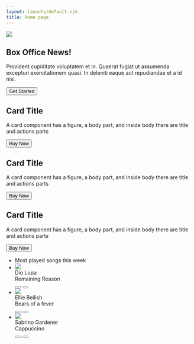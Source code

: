 ```yaml
---
layout: layouts/default.njk
title: Home page
---
```


<section class="hero rounded-box container mx-auto bg-base-100 my-10 py-10">
  <div class="hero-content flex-col lg:flex-row">
    <img
      src="https://img.daisyui.com/images/stock/photo-1635805737707-575885ab0820.webp"
      class="max-w-sm rounded-lg shadow-2xl"
    />
    <div class="prose">
      <h1 class="text-5xl font-bold">Box Office News!</h1>
      <p>
        Provident cupiditate voluptatem et in. Quaerat fugiat ut assumenda excepturi exercitationem
        quasi. In deleniti eaque aut repudiandae et a id nisi.
      </p>
      <button class="btn btn-primary">Get Started</button>
    </div>
  </div>
</section>

<section class="container mx-auto grid grid-cols sm:grid-cols-2 md:grid-cols-3 gap-5 my-10">
  <div class="card card-border bg-base-100">
    <div class="card-body">
      <h2 class="card-title">Card Title</h2>
      <p>A card component has a figure, a body part, and inside body there are title and actions parts</p>
      <div class="card-actions justify-end">
        <button class="btn btn-primary">Buy Now</button>
      </div>
    </div>
  </div>
  <div class="card card-border bg-base-100">
    <div class="card-body">
      <h2 class="card-title">Card Title</h2>
      <p>A card component has a figure, a body part, and inside body there are title and actions parts</p>
      <div class="card-actions justify-end">
        <button class="btn btn-primary">Buy Now</button>
      </div>
    </div>
  </div>
  <div class="card card-border bg-base-100">
    <div class="card-body">
      <h2 class="card-title">Card Title</h2>
      <p>A card component has a figure, a body part, and inside body there are title and actions parts</p>
      <div class="card-actions justify-end">
        <button class="btn btn-primary">Buy Now</button>
      </div>
    </div>
  </div>
</section>
<section class="container mx-auto my-10">
  <ul class="list bg-base-100 rounded-box shadow-md">
    <li class="p-4 pb-2 text-xs opacity-60 tracking-wide">Most played songs this week</li>
    <li class="list-row">
      <div><img class="size-10 rounded-box" src="https://img.daisyui.com/images/profile/demo/1@94.webp"/></div>
      <div>
        <div>Dio Lupa</div>
        <div class="text-xs uppercase font-semibold opacity-60">Remaining Reason</div>
      </div>
      <button class="btn btn-square btn-ghost">
        <svg class="size-[1.2em]" xmlns="http://www.w3.org/2000/svg" viewBox="0 0 24 24"><g stroke-linejoin="round" stroke-linecap="round" stroke-width="2" fill="none" stroke="currentColor"><path d="M6 3L20 12 6 21 6 3z"></path></g></svg>
      </button>
      <button class="btn btn-square btn-ghost">
        <svg class="size-[1.2em]" xmlns="http://www.w3.org/2000/svg" viewBox="0 0 24 24"><g stroke-linejoin="round" stroke-linecap="round" stroke-width="2" fill="none" stroke="currentColor"><path d="M19 14c1.49-1.46 3-3.21 3-5.5A5.5 5.5 0 0 0 16.5 3c-1.76 0-3 .5-4.5 2-1.5-1.5-2.74-2-4.5-2A5.5 5.5 0 0 0 2 8.5c0 2.3 1.5 4.05 3 5.5l7 7Z"></path></g></svg>
      </button>
    </li> 
    <li class="list-row">
      <div><img class="size-10 rounded-box" src="https://img.daisyui.com/images/profile/demo/4@94.webp"/></div>
      <div>
        <div>Ellie Beilish</div>
        <div class="text-xs uppercase font-semibold opacity-60">Bears of a fever</div>
      </div>
      <button class="btn btn-square btn-ghost">
        <svg class="size-[1.2em]" xmlns="http://www.w3.org/2000/svg" viewBox="0 0 24 24"><g stroke-linejoin="round" stroke-linecap="round" stroke-width="2" fill="none" stroke="currentColor"><path d="M6 3L20 12 6 21 6 3z"></path></g></svg>
      </button>
      <button class="btn btn-square btn-ghost">
        <svg class="size-[1.2em]" xmlns="http://www.w3.org/2000/svg" viewBox="0 0 24 24"><g stroke-linejoin="round" stroke-linecap="round" stroke-width="2" fill="none" stroke="currentColor"><path d="M19 14c1.49-1.46 3-3.21 3-5.5A5.5 5.5 0 0 0 16.5 3c-1.76 0-3 .5-4.5 2-1.5-1.5-2.74-2-4.5-2A5.5 5.5 0 0 0 2 8.5c0 2.3 1.5 4.05 3 5.5l7 7Z"></path></g></svg>
      </button>
    </li>
    <li class="list-row">
      <div><img class="size-10 rounded-box" src="https://img.daisyui.com/images/profile/demo/3@94.webp"/></div>
      <div>
        <div>Sabrino Gardener</div>
        <div class="text-xs uppercase font-semibold opacity-60">Cappuccino</div>
      </div>
      <button class="btn btn-square btn-ghost">
        <svg class="size-[1.2em]" xmlns="http://www.w3.org/2000/svg" viewBox="0 0 24 24"><g stroke-linejoin="round" stroke-linecap="round" stroke-width="2" fill="none" stroke="currentColor"><path d="M6 3L20 12 6 21 6 3z"></path></g></svg>
      </button>
      <button class="btn btn-square btn-ghost">
        <svg class="size-[1.2em]" xmlns="http://www.w3.org/2000/svg" viewBox="0 0 24 24"><g stroke-linejoin="round" stroke-linecap="round" stroke-width="2" fill="none" stroke="currentColor"><path d="M19 14c1.49-1.46 3-3.21 3-5.5A5.5 5.5 0 0 0 16.5 3c-1.76 0-3 .5-4.5 2-1.5-1.5-2.74-2-4.5-2A5.5 5.5 0 0 0 2 8.5c0 2.3 1.5 4.05 3 5.5l7 7Z"></path></g></svg>
      </button>
    </li> 
  </ul>
</section>
